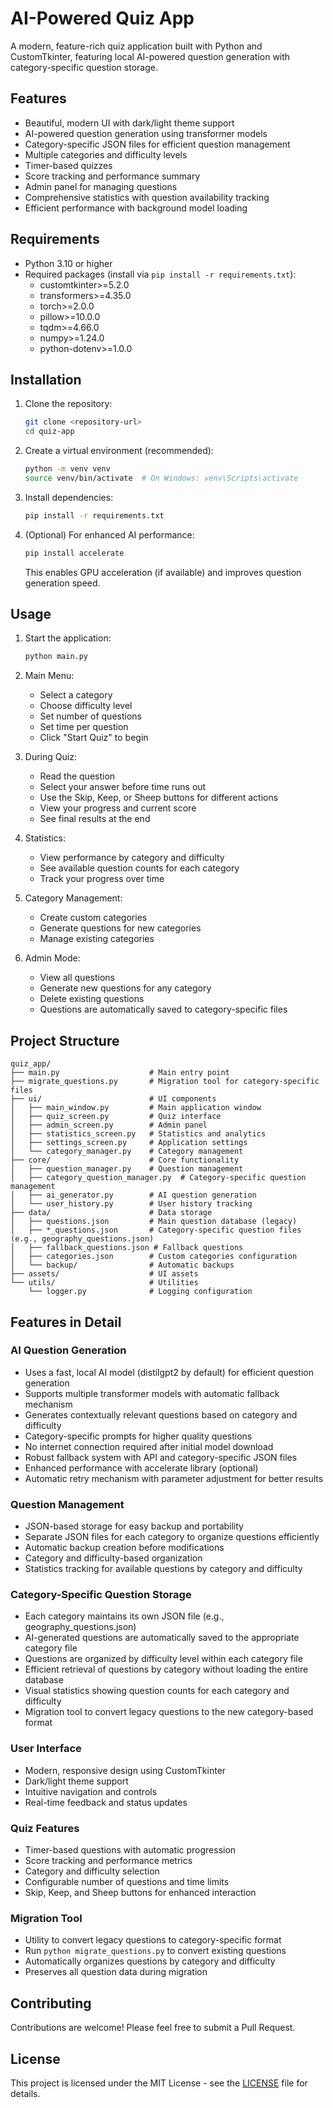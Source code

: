 # AI-Powered Quiz App

A modern, feature-rich quiz application built with Python and CustomTkinter, featuring local AI-powered question generation with category-specific question storage.

## Features

- Beautiful, modern UI with dark/light theme support
- AI-powered question generation using transformer models
- Category-specific JSON files for efficient question management
- Multiple categories and difficulty levels
- Timer-based quizzes
- Score tracking and performance summary
- Admin panel for managing questions
- Comprehensive statistics with question availability tracking
- Efficient performance with background model loading

## Requirements

- Python 3.10 or higher
- Required packages (install via `pip install -r requirements.txt`):
  - customtkinter>=5.2.0
  - transformers>=4.35.0
  - torch>=2.0.0
  - pillow>=10.0.0
  - tqdm>=4.66.0
  - numpy>=1.24.0
  - python-dotenv>=1.0.0

## Installation

1. Clone the repository:
   ```bash
   git clone <repository-url>
   cd quiz-app
   ```

2. Create a virtual environment (recommended):
   ```bash
   python -m venv venv
   source venv/bin/activate  # On Windows: venv\Scripts\activate
   ```

3. Install dependencies:
   ```bash
   pip install -r requirements.txt
   ```

4. (Optional) For enhanced AI performance:
   ```bash
   pip install accelerate
   ```
   This enables GPU acceleration (if available) and improves question generation speed.

## Usage

1. Start the application:
   ```bash
   python main.py
   ```

2. Main Menu:
   - Select a category
   - Choose difficulty level
   - Set number of questions
   - Set time per question
   - Click "Start Quiz" to begin

3. During Quiz:
   - Read the question
   - Select your answer before time runs out
   - Use the Skip, Keep, or Sheep buttons for different actions
   - View your progress and current score
   - See final results at the end

4. Statistics:
   - View performance by category and difficulty
   - See available question counts for each category
   - Track your progress over time

5. Category Management:
   - Create custom categories
   - Generate questions for new categories
   - Manage existing categories

6. Admin Mode:
   - View all questions
   - Generate new questions for any category
   - Delete existing questions
   - Questions are automatically saved to category-specific files

## Project Structure

```
quiz_app/
├── main.py                    # Main entry point
├── migrate_questions.py       # Migration tool for category-specific files
├── ui/                        # UI components
│   ├── main_window.py         # Main application window
│   ├── quiz_screen.py         # Quiz interface
│   ├── admin_screen.py        # Admin panel
│   ├── statistics_screen.py   # Statistics and analytics
│   ├── settings_screen.py     # Application settings
│   └── category_manager.py    # Category management
├── core/                      # Core functionality
│   ├── question_manager.py    # Question management
│   ├── category_question_manager.py  # Category-specific question management
│   ├── ai_generator.py        # AI question generation
│   └── user_history.py        # User history tracking
├── data/                      # Data storage
│   ├── questions.json         # Main question database (legacy)
│   ├── *_questions.json       # Category-specific question files (e.g., geography_questions.json)
│   ├── fallback_questions.json # Fallback questions
│   ├── categories.json        # Custom categories configuration
│   └── backup/                # Automatic backups
├── assets/                    # UI assets
└── utils/                     # Utilities
    └── logger.py              # Logging configuration
```

## Features in Detail

### AI Question Generation
- Uses a fast, local AI model (distilgpt2 by default) for efficient question generation
- Supports multiple transformer models with automatic fallback mechanism
- Generates contextually relevant questions based on category and difficulty
- Category-specific prompts for higher quality questions
- No internet connection required after initial model download
- Robust fallback system with API and category-specific JSON files
- Enhanced performance with accelerate library (optional)
- Automatic retry mechanism with parameter adjustment for better results

### Question Management
- JSON-based storage for easy backup and portability
- Separate JSON files for each category to organize questions efficiently
- Automatic backup creation before modifications
- Category and difficulty-based organization
- Statistics tracking for available questions by category and difficulty

### Category-Specific Question Storage
- Each category maintains its own JSON file (e.g., geography_questions.json)
- AI-generated questions are automatically saved to the appropriate category file
- Questions are organized by difficulty level within each category file
- Efficient retrieval of questions by category without loading the entire database
- Visual statistics showing question counts for each category and difficulty
- Migration tool to convert legacy questions to the new category-based format

### User Interface
- Modern, responsive design using CustomTkinter
- Dark/light theme support
- Intuitive navigation and controls
- Real-time feedback and status updates

### Quiz Features
- Timer-based questions with automatic progression
- Score tracking and performance metrics
- Category and difficulty selection
- Configurable number of questions and time limits
- Skip, Keep, and Sheep buttons for enhanced interaction

### Migration Tool
- Utility to convert legacy questions to category-specific format
- Run `python migrate_questions.py` to convert existing questions
- Automatically organizes questions by category and difficulty
- Preserves all question data during migration

## Contributing

Contributions are welcome! Please feel free to submit a Pull Request.

## License

This project is licensed under the MIT License - see the [LICENSE](LICENSE) file for details.